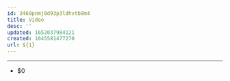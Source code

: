 ```yaml
---
id: 3469pnmj0d93p3ldhvtb9m4
title: Video
desc: ''
updated: 1652037984121
created: 1645581477270
url: ${1}
---
```




---

- $0
